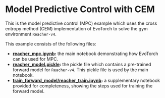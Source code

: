 # Model Predictive Control with CEM

This is the model predictive control (MPC) example which uses the cross entropy method (CEM) implementation of EvoTorch to solve the gym environment `Reacher-v4`.

This example consists of the following files:

- **[reacher_mpc.ipynb](reacher_mpc.ipynb):** the main notebook demonstrating how EvoTorch can be used for MPC.
- **[reacher_model.pickle](reacher_model.pickle):** the pickle file which contains a pre-trained forward model for `Reacher-v4`. This pickle file is used by the main notebook.
- **[train_forward_model/reacher_train.ipynb](train_forward_model/reacher_train.ipynb):** a supplementary notebook provided for completeness, showing the steps used for training the forward model.
